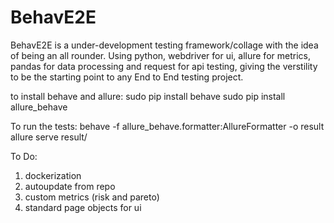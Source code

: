 # BehavE2E

BehavE2E is a under-development testing framework/collage with the idea of being an all rounder.
Using python, webdriver for ui, allure for metrics, pandas for data processing and request for api testing, giving the verstility to be the starting point to any End to End testing project.

to install behave and allure:
sudo pip install behave
sudo pip install allure_behave


To run the tests:
behave -f allure_behave.formatter:AllureFormatter -o result
allure serve result/

To Do:

1. dockerization
2. autoupdate from repo
3. custom metrics (risk and pareto)
4. standard page objects for ui
